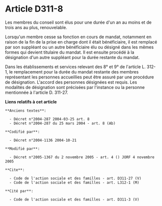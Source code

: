 # Article D311-8

Les membres du conseil sont élus pour une durée d'un an au moins et de trois ans au plus, renouvelable.

Lorsqu'un membre cesse sa fonction en cours de mandat, notamment en raison de la fin de la prise en charge dont il était
bénéficiaire, il est remplacé par son suppléant ou un autre bénéficiaire élu ou désigné dans les mêmes formes qui devient
titulaire du mandat. Il est ensuite procédé à la désignation d'un autre suppléant pour la durée restante du mandat.

Dans les établissements et services relevant des 8° et 9° de l'article L. 312-1, le remplacement pour la durée du mandat
restante des membres représentant les personnes accueillies peut être assuré par une procédure de désignation. L'accord des
personnes désignées est requis. Les modalités de désignation sont précisées par l'instance ou la personne mentionnée à
l'article D. 311-27.

**Liens relatifs à cet article**

	**Anciens textes**:

	  - Décret n°2004-287 2004-03-25 art. 8
	  - Décret n°2004-287 du 25 mars 2004 - art. 8 (Ab)

	**Codifié par**:

	  - Décret n°2004-1136 2004-10-21

	**Modifié par**:

	  - Décret n°2005-1367 du 2 novembre 2005 - art. 4 () JORF 4 novembre 2005

	**Cite**:

	  - Code de l'action sociale et des familles - art. D311-27 (V)
	  - Code de l'action sociale et des familles - art. L312-1 (M)

	**Cité par**:

	  - Code de l'action sociale et des familles - art. D311-3 (V)
